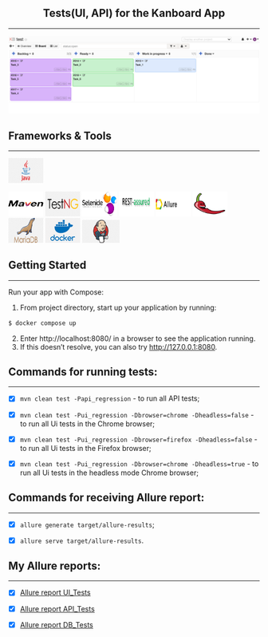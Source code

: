 # <h2 align="center">Tests(UI, API) for the Kanboard App</h3>
---
<div align="center">
  <a href="https://github.com/Tetiana1386/Kanboard">
    <img src="https://github.com/Tetiana1386/Kanboard/blob/main/src/images/icons/image_1.png" alt="Kanboard" width="" height="">
  </a>
</div>

## Frameworks & Tools
---

<code><img src="src/images/icons/java.png" alt="html5" height='50px' width='70'/></code>

<code><img src="src/images/icons/maven.png" alt="html5" height='50px' width='70'/></code>
<code><img src="src/images/icons/testng.png" alt="html5" height='50px' width='70'/></code>
<code><img src="src/images/icons/selenide.png" alt="html5" height='50px' width='70'/></code>
<code><img src="src/images/icons/rest-assured.png" alt="html5" height='50px' width='70'/></code>
<code><img src="src/images/icons/Allure.png" alt="html5" height='50px' width='70'/></code>
<code><img src="src/images/icons/Lombok.png" alt="html5" height='50px' width='70'/></code>
<code><img src="src/images/icons/mariadb.png" alt="html5" height='50px' width='70'/></code>
<code><img src="src/images/icons/docker.png" alt="html5" height='50px' width='70'/></code>
<code><img src="src/images/icons/jenkins.png" alt="html5" height='46px' width='75'/></code>

## Getting Started
---

Run your app with Compose:

1. From project directory, start up your application by running:
  ```sh
  $ docker compose up
  ```
2. Enter http://localhost:8080/ in a browser to see the application running.
3. If this doesn’t resolve, you can also try http://127.0.0.1:8080.

## Commands for running tests:
---


- [x] `mvn clean test -Papi_regression` - to run all API tests;


- [x] `mvn clean test -Pui_regression -Dbrowser=chrome -Dheadless=false` - to run all Ui tests in the Chrome browser;


- [x] `mvn clean test -Pui_regression -Dbrowser=firefox -Dheadless=false` - to run all Ui tests in the Firefox browser;


- [x] `mvn clean test -Pui_regression -Dbrowser=chrome -Dheadless=true` - to run all Ui tests in the headless mode Chrome browser;


## Commands for receiving Allure report:
---


- [x] `allure generate target/allure-results`;


- [x] `allure serve target/allure-results`.

## My Allure reports:
---

- [x] [Allure report UI_Tests](https://github.com/Tetiana1386/Kanboard/blob/main/src/images/screenshots/AR_UI_TESTS.png)


- [x] [Allure report API_Tests](https://github.com/Tetiana1386/Kanboard/blob/main/src/images/screenshots/AR_API_TESTS.png)


- [x] [Allure report DB_Tests](https://github.com/Tetiana1386/Kanboard/blob/main/src/images/screenshots/AR_DB_TESTS.png)
